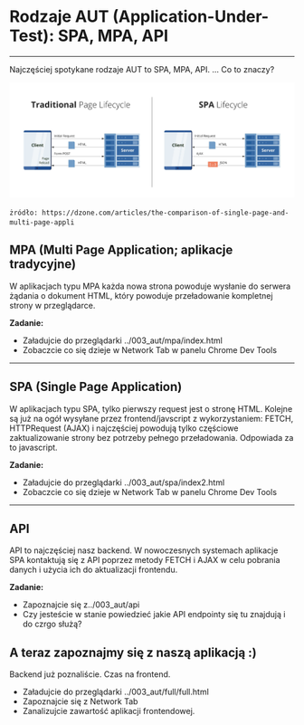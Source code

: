 # Rodzaje AUT (Application-Under-Test): SPA, MPA, API

***

Najczęściej spotykane rodzaje AUT to SPA, MPA, API. ... Co to znaczy?

![spa i mpa](img/traditional-and-spa.jpg)


``żródło: https://dzone.com/articles/the-comparison-of-single-page-and-multi-page-appli``

## MPA (Multi Page Application; aplikacje tradycyjne)

W aplikacjach typu MPA każda nowa strona powoduje wysłanie do serwera żądania o dokument HTML, który powoduje przeładowanie
kompletnej strony w przeglądarce.

**Zadanie:** 
- Załadujcie do przeglądarki ../003_aut/mpa/index.html
- Zobaczcie co się dzieje w Network Tab w panelu Chrome Dev Tools
 

***
## SPA (Single Page Application)

W aplikacjach typu SPA, tylko pierwszy request jest o stronę HTML. Kolejne są już na ogół wysyłane przez frontend/javscript
z wykorzystaniem: FETCH, HTTPRequest (AJAX) i najczęściej powodują tylko częściowe zaktualizowanie strony bez potrzeby pełnego przeładowania. Odpowiada za to javascript.

**Zadanie:**
- Załadujcie do przeglądarki ../003_aut/spa/index2.html
- Zobaczcie co się dzieje w Network Tab w panelu Chrome Dev Tools
 

***
## API

API to najczęściej nasz backend. W nowoczesnych systemach aplikacje SPA kontaktują się z API poprzez metody FETCH i AJAX w celu pobrania danych i użycia ich do aktualizacji frontendu.


**Zadanie:**
- Zapoznajcie się z../003_aut/api
- Czy jesteście w stanie powiedzieć jakie API endpointy się tu znajdują i do czrgo służą?

## A teraz zapoznajmy się z naszą aplikacją :)

Backend już poznaliście. Czas na frontend.
- Załadujcie do przeglądarki ../003_aut/full/full.html
- Zapoznajcie się z Network Tab
- Zanalizujcie zawartość aplikacji frontendowej.